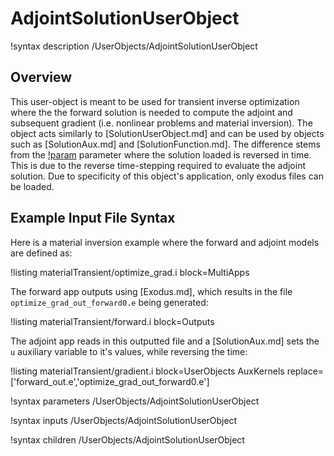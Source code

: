 # AdjointSolutionUserObject

!syntax description /UserObjects/AdjointSolutionUserObject

## Overview

This user-object is meant to be used for transient inverse optimization where the the forward solution is needed to compute the adjoint and subsequent gradient (i.e. nonlinear problems and material inversion).
The object acts similarly to [SolutionUserObject.md] and can be used by objects such as [SolutionAux.md] and [SolutionFunction.md].
The difference stems from the [!param](/UserObjects/AdjointSolutionUserObject/reverse_time_end) parameter where the solution loaded is reversed in time. This is due to the reverse time-stepping required to evaluate the adjoint solution.
Due to specificity of this object's application, only exodus files can be loaded.

## Example Input File Syntax

Here is a material inversion example where the forward and adjoint models are defined as:

!listing materialTransient/optimize_grad.i block=MultiApps

The forward app outputs using [Exodus.md], which results in the file `optimize_grad_out_forward0.e` being generated:

!listing materialTransient/forward.i block=Outputs

The adjoint app reads in this outputted file and a [SolutionAux.md] sets the `u` auxiliary variable to it's values, while reversing the time:

!listing materialTransient/gradient.i block=UserObjects AuxKernels replace=['forward_out.e','optimize_grad_out_forward0.e']

!syntax parameters /UserObjects/AdjointSolutionUserObject

!syntax inputs /UserObjects/AdjointSolutionUserObject

!syntax children /UserObjects/AdjointSolutionUserObject
